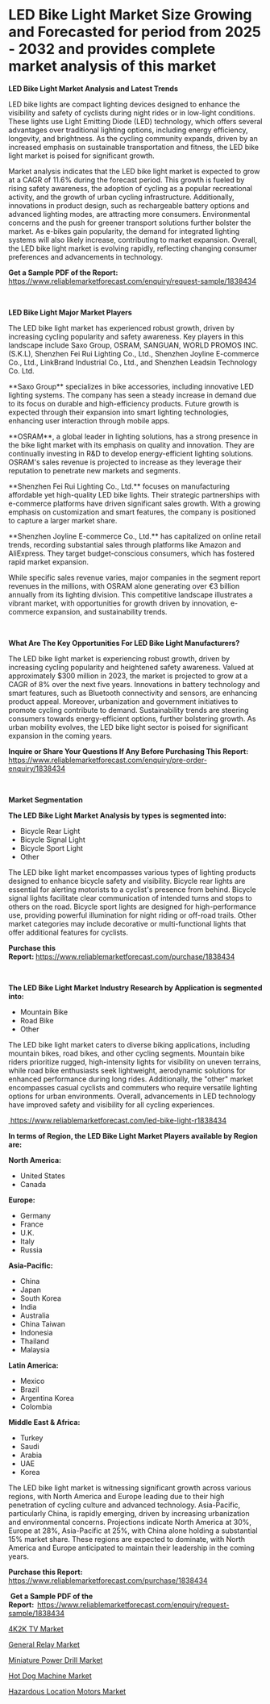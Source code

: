 <p><h1>LED Bike Light Market Size Growing and Forecasted for period from 2025 - 2032 and provides complete market analysis of this market</h1></p><p><strong>LED Bike Light Market Analysis and Latest Trends</strong></p>
<p><p>LED bike lights are compact lighting devices designed to enhance the visibility and safety of cyclists during night rides or in low-light conditions. These lights use Light Emitting Diode (LED) technology, which offers several advantages over traditional lighting options, including energy efficiency, longevity, and brightness. As the cycling community expands, driven by an increased emphasis on sustainable transportation and fitness, the LED bike light market is poised for significant growth.</p><p>Market analysis indicates that the LED bike light market is expected to grow at a CAGR of 11.6% during the forecast period. This growth is fueled by rising safety awareness, the adoption of cycling as a popular recreational activity, and the growth of urban cycling infrastructure. Additionally, innovations in product design, such as rechargeable battery options and advanced lighting modes, are attracting more consumers. Environmental concerns and the push for greener transport solutions further bolster the market. As e-bikes gain popularity, the demand for integrated lighting systems will also likely increase, contributing to market expansion. Overall, the LED bike light market is evolving rapidly, reflecting changing consumer preferences and advancements in technology.</p></p>
<p><strong>Get a Sample PDF of the Report:&nbsp;</strong> <a href="https://www.reliablemarketforecast.com/enquiry/request-sample/1838434?utm_campaign=1832&utm_medium=2&utm_source=Github&utm_content=ia&utm_term=06042025&utm_id=led-bike-light">https://www.reliablemarketforecast.com/enquiry/request-sample/1838434</a></p>
<p>&nbsp;</p>
<p><strong>LED Bike Light Major Market Players</strong></p>
<p><p>The LED bike light market has experienced robust growth, driven by increasing cycling popularity and safety awareness. Key players in this landscape include Saxo Group, OSRAM, SANGUAN, WORLD PROMOS INC. (S.K.L), Shenzhen Fei Rui Lighting Co., Ltd., Shenzhen Joyline E-commerce Co., Ltd., LinkBrand Industrial Co., Ltd., and Shenzhen Leadsin Technology Co. Ltd.</p><p>**Saxo Group** specializes in bike accessories, including innovative LED lighting systems. The company has seen a steady increase in demand due to its focus on durable and high-efficiency products. Future growth is expected through their expansion into smart lighting technologies, enhancing user interaction through mobile apps.</p><p>**OSRAM**, a global leader in lighting solutions, has a strong presence in the bike light market with its emphasis on quality and innovation. They are continually investing in R&D to develop energy-efficient lighting solutions. OSRAM's sales revenue is projected to increase as they leverage their reputation to penetrate new markets and segments.</p><p>**Shenzhen Fei Rui Lighting Co., Ltd.** focuses on manufacturing affordable yet high-quality LED bike lights. Their strategic partnerships with e-commerce platforms have driven significant sales growth. With a growing emphasis on customization and smart features, the company is positioned to capture a larger market share.</p><p>**Shenzhen Joyline E-commerce Co., Ltd.** has capitalized on online retail trends, recording substantial sales through platforms like Amazon and AliExpress. They target budget-conscious consumers, which has fostered rapid market expansion.</p><p>While specific sales revenue varies, major companies in the segment report revenues in the millions, with OSRAM alone generating over €3 billion annually from its lighting division. This competitive landscape illustrates a vibrant market, with opportunities for growth driven by innovation, e-commerce expansion, and sustainability trends.</p></p>
<p>&nbsp;</p>
<p><strong>What Are The Key Opportunities For LED Bike Light Manufacturers?</strong></p>
<p><p>The LED bike light market is experiencing robust growth, driven by increasing cycling popularity and heightened safety awareness. Valued at approximately $300 million in 2023, the market is projected to grow at a CAGR of 8% over the next five years. Innovations in battery technology and smart features, such as Bluetooth connectivity and sensors, are enhancing product appeal. Moreover, urbanization and government initiatives to promote cycling contribute to demand. Sustainability trends are steering consumers towards energy-efficient options, further bolstering growth. As urban mobility evolves, the LED bike light sector is poised for significant expansion in the coming years.</p></p>
<p><strong>Inquire or Share Your Questions If Any Before Purchasing This Report:</strong> <a href="https://www.reliablemarketforecast.com/enquiry/pre-order-enquiry/1838434?utm_campaign=1832&utm_medium=2&utm_source=Github&utm_content=ia&utm_term=06042025&utm_id=led-bike-light">https://www.reliablemarketforecast.com/enquiry/pre-order-enquiry/1838434</a></p>
<p>&nbsp;</p>
<p><strong>Market Segmentation</strong></p>
<p><strong>The LED Bike Light Market Analysis by types is segmented into:</strong></p>
<p><ul><li>Bicycle Rear Light</li><li>Bicycle Signal Light</li><li>Bicycle Sport Light</li><li>Other</li></ul></p>
<p><p>The LED bike light market encompasses various types of lighting products designed to enhance bicycle safety and visibility. Bicycle rear lights are essential for alerting motorists to a cyclist's presence from behind. Bicycle signal lights facilitate clear communication of intended turns and stops to others on the road. Bicycle sport lights are designed for high-performance use, providing powerful illumination for night riding or off-road trails. Other market categories may include decorative or multi-functional lights that offer additional features for cyclists.</p></p>
<p><strong>Purchase this Report:&nbsp;</strong><a href="https://www.reliablemarketforecast.com/purchase/1838434?utm_campaign=1832&utm_medium=2&utm_source=Github&utm_content=ia&utm_term=06042025&utm_id=led-bike-light">https://www.reliablemarketforecast.com/purchase/1838434</a></p>
<p>&nbsp;</p>
<p><strong>The LED Bike Light Market Industry Research by Application is segmented into:</strong></p>
<p><ul><li>Mountain Bike</li><li>Road Bike</li><li>Other</li></ul></p>
<p><p>The LED bike light market caters to diverse biking applications, including mountain bikes, road bikes, and other cycling segments. Mountain bike riders prioritize rugged, high-intensity lights for visibility on uneven terrains, while road bike enthusiasts seek lightweight, aerodynamic solutions for enhanced performance during long rides. Additionally, the "other" market encompasses casual cyclists and commuters who require versatile lighting options for urban environments. Overall, advancements in LED technology have improved safety and visibility for all cycling experiences.</p></p>
<p><a href="https://www.reliablemarketforecast.com/led-bike-light-r1838434?utm_campaign=1832&utm_medium=2&utm_source=Github&utm_content=ia&utm_term=06042025&utm_id=led-bike-light">&nbsp;https://www.reliablemarketforecast.com/led-bike-light-r1838434</a></p>
<p><strong>In terms of Region, the LED Bike Light Market Players available by Region are:</strong></p>
<p>
    <p> <strong> North America: </strong>
        <ul>
            <li>United States</li>
            <li>Canada</li>
        </ul>
        </p> 
    <p> <strong> Europe: </strong>
        <ul>
            <li>Germany</li>
            <li>France</li>
            <li>U.K.</li>
            <li>Italy</li>
            <li>Russia</li>
        </ul>
        </p> 
    <p> <strong> Asia-Pacific: </strong>
        <ul>
            <li>China</li>
            <li>Japan</li>
            <li>South Korea</li>
            <li>India</li>
            <li>Australia</li>
            <li>China Taiwan</li>
            <li>Indonesia</li>
            <li>Thailand</li>
            <li>Malaysia</li>
        </ul>
        </p> 
    <p> <strong> Latin America: </strong>
        <ul>
            <li>Mexico</li>
            <li>Brazil</li>
            <li>Argentina Korea</li>
            <li>Colombia</li>
        </ul>
        </p> 
    <p> <strong> Middle East & Africa: </strong>
        <ul>
            <li>Turkey</li>
            <li>Saudi</li>
            <li>Arabia</li>
            <li>UAE</li>
            <li>Korea</li>
        </ul>
    </p>
    </p>
<p><p>The LED bike light market is witnessing significant growth across various regions, with North America and Europe leading due to their high penetration of cycling culture and advanced technology. Asia-Pacific, particularly China, is rapidly emerging, driven by increasing urbanization and environmental concerns. Projections indicate North America at 30%, Europe at 28%, Asia-Pacific at 25%, with China alone holding a substantial 15% market share. These regions are expected to dominate, with North America and Europe anticipated to maintain their leadership in the coming years.</p></p>
<p><strong>Purchase this Report: </strong><a href="https://www.reliablemarketforecast.com/purchase/1838434?utm_campaign=1832&utm_medium=2&utm_source=Github&utm_content=ia&utm_term=06042025&utm_id=led-bike-light">https://www.reliablemarketforecast.com/purchase/1838434</a></p>
<p>&nbsp;<strong>Get a Sample PDF of the Report:&nbsp;&nbsp;</strong><a href="https://www.reliablemarketforecast.com/enquiry/request-sample/1838434?utm_campaign=1832&utm_medium=2&utm_source=Github&utm_content=ia&utm_term=06042025&utm_id=led-bike-light">https://www.reliablemarketforecast.com/enquiry/request-sample/1838434</a></p>
<p><strong></strong></p>
<p><p><a href="https://github.com/muskoaizahfi/Market-Research-Report-List-1/blob/main/4k2k-tv-market.md?utm_campaign=1832&utm_medium=2&utm_source=Github&utm_content=ia&utm_term=06042025&utm_id=led-bike-light">4K2K TV Market</a></p><p><a href="https://github.com/ryantindyaiz/Market-Research-Report-List-1/blob/main/general-relay-market.md?utm_campaign=1832&utm_medium=2&utm_source=Github&utm_content=ia&utm_term=06042025&utm_id=led-bike-light">General Relay Market</a></p><p><a href="https://github.com/lotoahshaiek/Market-Research-Report-List-1/blob/main/miniature-power-drill-market.md?utm_campaign=1832&utm_medium=2&utm_source=Github&utm_content=ia&utm_term=06042025&utm_id=led-bike-light">Miniature Power Drill Market</a></p><p><a href="https://github.com/thapabylers2/Market-Research-Report-List-1/blob/main/hot-dog-machine-market.md?utm_campaign=1832&utm_medium=2&utm_source=Github&utm_content=ia&utm_term=06042025&utm_id=led-bike-light">Hot Dog Machine Market</a></p><p><a href="https://github.com/motosyuliq/Market-Research-Report-List-1/blob/main/hazardous-location-motors-market.md?utm_campaign=1832&utm_medium=2&utm_source=Github&utm_content=ia&utm_term=06042025&utm_id=led-bike-light">Hazardous Location Motors Market</a></p></p>